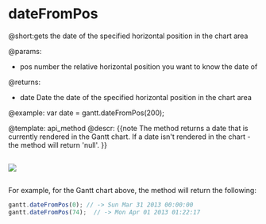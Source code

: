 dateFromPos
=============
@short:gets the date of the specified horizontal  position in the chart area


@params:
- pos	number	the relative horizontal position you want to know the date of

@returns:
- date	Date	the date of the specified horizontal  position in the chart area



@example:
var date = gantt.dateFromPos(200);

@template:	api_method
@descr:
{{note
The method returns a date that is currently rendered in the Gantt chart. If a date isn't rendered in the chart - the method will return 'null'.
}}

<img style="padding-top:15px; padding-bottom:15px;" src="desktop/gantt_localized.png"/>

For example, for the Gantt chart above, the method will return the following:

~~~js
gantt.dateFromPos(0); // -> Sun Mar 31 2013 00:00:00
gantt.dateFromPos(74);  // -> Mon Apr 01 2013 01:22:17
~~~
